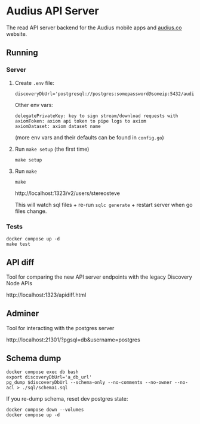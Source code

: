 # Audius API Server

The read API server backend for the Audius mobile apps and [audius.co](https://audius.co) website.

## Running

### Server

1. Create `.env` file:

   ```
   discoveryDbUrl='postgresql://postgres:somepassword@someip:5432/audius_discovery'
   ```

   Other env vars:

   ```
   delegatePrivateKey: key to sign stream/download requests with
   axiomToken: axiom api token to pipe logs to axiom
   axiomDataset: axiom dataset name
   ```

   (more env vars and their defaults can be found in `config.go`)

2. Run `make setup` (the first time)

   ```
   make setup
   ```

3. Run `make`

   ```
   make
   ```

   http://localhost:1323/v2/users/stereosteve

   This will watch sql files + re-run `sqlc generate` + restart server when go files change.

### Tests

```
docker compose up -d
make test
```

## API diff

Tool for comparing the new API server endpoints with the legacy Discovery Node APIs

http://localhost:1323/apidiff.html

## Adminer

Tool for interacting with the postgres server

http://localhost:21301/?pgsql=db&username=postgres

## Schema dump

```
docker compose exec db bash
export discoveryDbUrl='a_db_url'
pg_dump $discoveryDbUrl --schema-only --no-comments --no-owner --no-acl > ./sql/schema1.sql
```

If you re-dump schema, reset dev postgres state:

```
docker compose down --volumes
docker compose up -d
```

